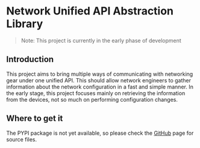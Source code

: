 # Network Unified API Abstraction Library

> Note: This project is currently in the early phase of development

## Introduction

This project aims to bring multiple ways of communicating with networking gear under one unified API. This should allow network engineers to gather information about the network configuration in a fast and simple manner. In the early stage, this project focuses mainly on retrieving the information from the devices, not so much on performing configuration changes. 



## Where to get it

The PYPI package is not yet available, so please check the [GitHub](https://github.com/mijujda/nuaal) page for source files.


